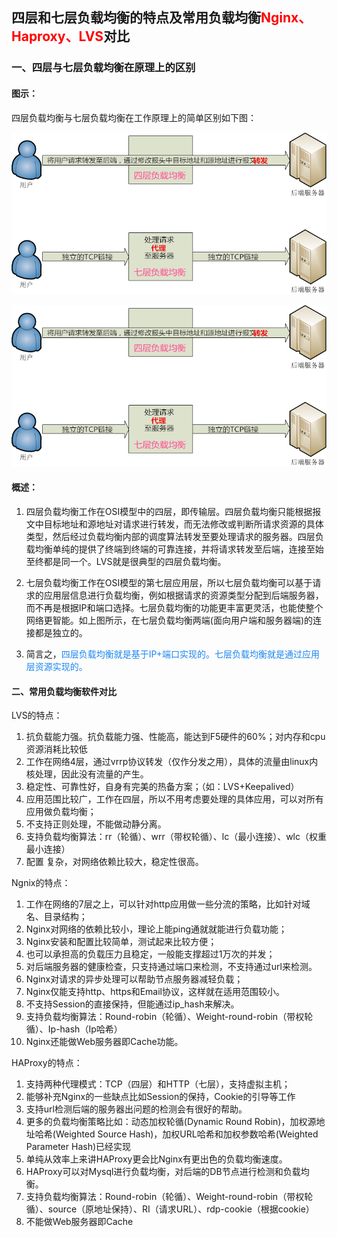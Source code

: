 ## 四层和七层负载均衡的特点及常用负载均衡<font color=#ff0000>Nginx、Haproxy、LVS</font>对比

### 一、四层与七层负载均衡在原理上的区别

#### 图示：

四层负载均衡与七层负载均衡在工作原理上的简单区别如下图：

![四层负载均衡](./imgs/负载均衡2/1.png)

![七层负载均衡](./imgs/负载均衡2/2.png)

#### 概述：
1. 四层负载均衡工作在OSI模型中的四层，即传输层。四层负载均衡只能根据报文中目标地址和源地址对请求进行转发，而无法修改或判断所请求资源的具体类型，然后经过负载均衡内部的调度算法转发至要处理请求的服务器。四层负载均衡单纯的提供了终端到终端的可靠连接，并将请求转发至后端，连接至始至终都是同一个。LVS就是很典型的四层负载均衡。

2. 七层负载均衡工作在OSI模型的第七层应用层，所以七层负载均衡可以基于请求的应用层信息进行负载均衡，例如根据请求的资源类型分配到后端服务器，而不再是根据IP和端口选择。七层负载均衡的功能更丰富更灵活，也能使整个网络更智能。如上图所示，在七层负载均衡两端(面向用户端和服务器端)的连接都是独立的。

3. 简言之，<font color=#1C86EE>四层负载均衡就是基于IP+端口实现的。七层负载均衡就是通过应用层资源实现的。</font>

#### 二、常用负载均衡软件对比
LVS的特点：
1. 抗负载能力强。抗负载能力强、性能高，能达到F5硬件的60%；对内存和cpu资源消耗比较低
2. 工作在网络4层，通过vrrp协议转发（仅作分发之用），具体的流量由linux内核处理，因此没有流量的产生。
3. 稳定性、可靠性好，自身有完美的热备方案；（如：LVS+Keepalived）
4. 应用范围比较广，工作在四层，所以不用考虑要处理的具体应用，可以对所有应用做负载均衡；
5. 不支持正则处理，不能做动静分离。
6. 支持负载均衡算法：rr（轮循）、wrr（带权轮循）、lc（最小连接）、wlc（权重最小连接）
7. 配置 复杂，对网络依赖比较大，稳定性很高。

Ngnix的特点：
1. 工作在网络的7层之上，可以针对http应用做一些分流的策略，比如针对域名、目录结构；
2. Nginx对网络的依赖比较小，理论上能ping通就就能进行负载功能；
3. Nginx安装和配置比较简单，测试起来比较方便；
4. 也可以承担高的负载压力且稳定，一般能支撑超过1万次的并发；
5. 对后端服务器的健康检查，只支持通过端口来检测，不支持通过url来检测。
6. Nginx对请求的异步处理可以帮助节点服务器减轻负载；
7. Nginx仅能支持http、https和Email协议，这样就在适用范围较小。
8. 不支持Session的直接保持，但能通过ip_hash来解决。
9. 支持负载均衡算法：Round-robin（轮循）、Weight-round-robin（带权轮循）、Ip-hash（Ip哈希）
10. Nginx还能做Web服务器即Cache功能。

HAProxy的特点：
1. 支持两种代理模式：TCP（四层）和HTTP（七层），支持虚拟主机；
2. 能够补充Nginx的一些缺点比如Session的保持，Cookie的引导等工作
3. 支持url检测后端的服务器出问题的检测会有很好的帮助。
4. 更多的负载均衡策略比如：动态加权轮循(Dynamic Round Robin)，加权源地址哈希(Weighted Source Hash)，加权URL哈希和加权参数哈希(Weighted Parameter Hash)已经实现
5. 单纯从效率上来讲HAProxy更会比Nginx有更出色的负载均衡速度。
6. HAProxy可以对Mysql进行负载均衡，对后端的DB节点进行检测和负载均衡。
7. 支持负载均衡算法：Round-robin（轮循）、Weight-round-robin（带权轮循）、source（原地址保持）、RI（请求URL）、rdp-cookie（根据cookie）
8. 不能做Web服务器即Cache